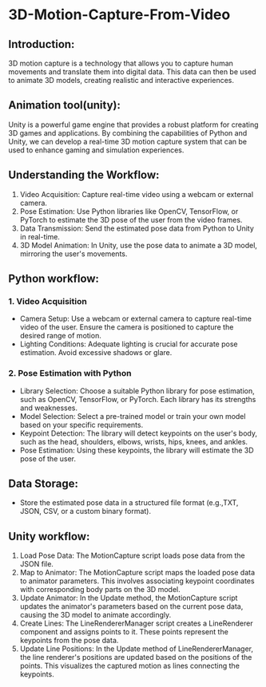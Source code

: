 # 3D-Motion-Capture-From-Video

## Introduction:
3D motion capture is a technology that allows you to capture human movements and translate them into digital data. This data can then be used to animate 3D models, creating realistic and interactive experiences.

## Animation tool(unity):
Unity is a powerful game engine that provides a robust platform for creating 3D games and applications. By combining the capabilities of Python and Unity, we can develop a real-time 3D motion capture system that can be used to enhance gaming and simulation experiences.

## Understanding the Workflow:
1. Video Acquisition: Capture real-time video using a webcam or external camera.
2. Pose Estimation: Use Python libraries like OpenCV, TensorFlow, or PyTorch to estimate the 3D pose of the user from the video frames.
3. Data Transmission: Send the estimated pose data from Python to Unity in real-time.
4. 3D Model Animation: In Unity, use the pose data to animate a 3D model, mirroring the user's movements.

## Python workflow:
### 1. Video Acquisition
   * Camera Setup: Use a webcam or external camera to capture real-time video of the user. Ensure the camera is positioned to capture the desired range of motion.
   * Lighting Conditions: Adequate lighting is crucial for accurate pose estimation. Avoid excessive shadows or glare.
### 2. Pose Estimation with Python
   * Library Selection: Choose a suitable Python library for pose estimation, such as OpenCV, TensorFlow, or PyTorch. Each library has its strengths and weaknesses.
   * Model Selection: Select a pre-trained model or train your own model based on your specific requirements.
   * Keypoint Detection: The library will detect keypoints on the user's body, such as the head, shoulders, elbows, wrists, hips, knees, and ankles.
   * Pose Estimation: Using these keypoints, the library will estimate the 3D pose of the user.

## Data Storage:
* Store the estimated pose data in a structured file format (e.g.,TXT, JSON, CSV, or a custom binary format).

## Unity workflow:
1. Load Pose Data: The MotionCapture script loads pose data from the JSON file.
2. Map to Animator: The MotionCapture script maps the loaded pose data to animator parameters. This involves associating keypoint coordinates with corresponding body parts on the 3D model.
3. Update Animator: In the Update method, the MotionCapture script updates the animator's parameters based on the current pose data, causing the 3D model to animate accordingly.
4. Create Lines: The LineRendererManager script creates a LineRenderer component and assigns points to it. These points represent the keypoints from the pose data.
5. Update Line Positions: In the Update method of LineRendererManager, the line renderer's positions are updated based on the positions of the points. This visualizes the captured motion as lines connecting the keypoints.
